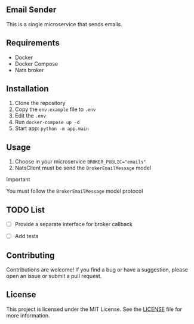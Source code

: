 ## Email Sender

This is a single microservice that sends emails.

## Requirements

- Docker
- Docker Compose
- Nats broker

## Installation

1. Clone the repository
2. Copy the `env.example` file to `.env`
3. Edit the `.env`
4. Run `docker-compose up -d`
5. Start app: `python -m app.main`

## Usage

1. Choose in your microservice `BROKER_PUBLIC="emails"`
2. NatsClient must be send the `BrokerEmailMessage` model

> [!IMPORTANT]
> You must follow the `BrokerEmailMessage` model protocol

## TODO List

- [ ] Provide a separate interface for broker callback
- [ ] Add tests


## Contributing

Contributions are welcome! If you find a bug or have a suggestion, please open an issue or submit a pull request.

## License

This project is licensed under the MIT License. See the [LICENSE](LICENSE) file for more information.
